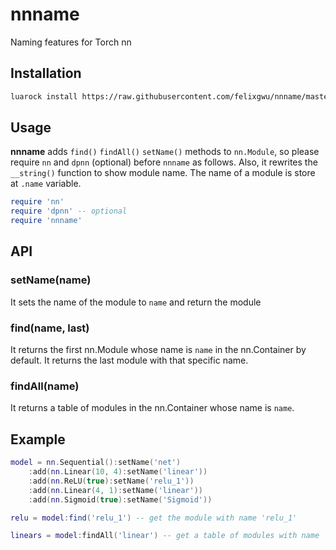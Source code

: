 # nnname
Naming features for Torch nn

## Installation

```sh
luarock install https://raw.githubusercontent.com/felixgwu/nnname/master/rocks/nnname-scm-1.rockspec
```

## Usage

**nnname** adds `find()` `findAll()` `setName()` methods to `nn.Module`, so please require `nn` and `dpnn` (optional) before `nnname` as follows.
Also, it rewrites the `__string()` function to show module name.
The name of a module is store at `.name` variable.

```lua
require 'nn'
require 'dpnn' -- optional
require 'nnname'
```
## API

### setName(name)
It sets the name of the module to `name` and return the module

### find(name, last)
It returns the first nn.Module whose name is `name` in the nn.Container by default. It returns the last module with that specific name.

### findAll(name)
It returns a table of modules in the nn.Container whose name is `name`.


## Example
```lua
model = nn.Sequential():setName('net')
    :add(nn.Linear(10, 4):setName('linear'))
    :add(nn.ReLU(true):setName('relu_1'))
    :add(nn.Linear(4, 1):setName('linear'))
    :add(nn.Sigmoid(true):setName('Sigmoid'))

relu = model:find('relu_1') -- get the module with name 'relu_1'

linears = model:findAll('linear') -- get a table of modules with name 'linear'
```
